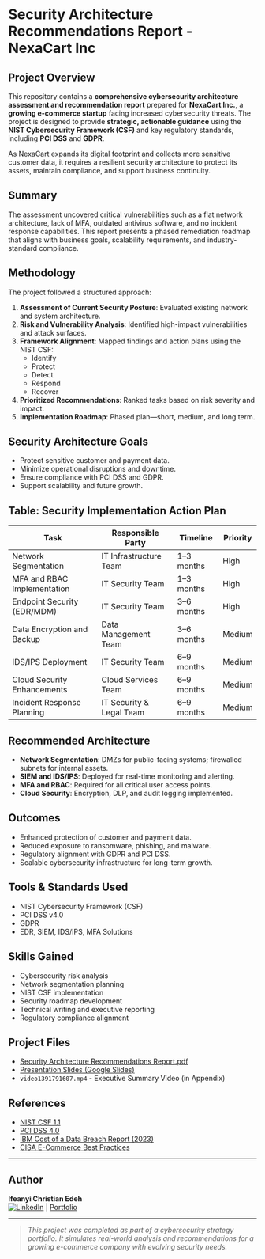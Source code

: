 # Security Architecture Recommendations Report - NexaCart Inc

##  Project Overview
This repository contains a **comprehensive cybersecurity architecture assessment and recommendation report** prepared for **NexaCart Inc.**, a **growing e-commerce startup** facing increased cybersecurity threats. The project is designed to provide **strategic, actionable guidance** using the **NIST Cybersecurity Framework (CSF)** and key regulatory standards, including **PCI DSS** and **GDPR**.

As NexaCart expands its digital footprint and collects more sensitive customer data, it requires a resilient security architecture to protect its assets, maintain compliance, and support business continuity.

##  Summary

The assessment uncovered critical vulnerabilities such as a flat network architecture, lack of MFA, outdated antivirus software, and no incident response capabilities. This report presents a phased remediation roadmap that aligns with business goals, scalability requirements, and industry-standard compliance.

##  Methodology

The project followed a structured approach:

1. **Assessment of Current Security Posture**: Evaluated existing network and system architecture.
2. **Risk and Vulnerability Analysis**: Identified high-impact vulnerabilities and attack surfaces.
3. **Framework Alignment**: Mapped findings and action plans using the NIST CSF:
   - Identify
   - Protect
   - Detect
   - Respond
   - Recover
4. **Prioritized Recommendations**: Ranked tasks based on risk severity and impact.
5. **Implementation Roadmap**: Phased plan—short, medium, and long term.

##  Security Architecture Goals

- Protect sensitive customer and payment data.
- Minimize operational disruptions and downtime.
- Ensure compliance with PCI DSS and GDPR.
- Support scalability and future growth.

##  Table: Security Implementation Action Plan

| Task                               | Responsible Party       | Timeline     | Priority |
|------------------------------------|--------------------------|--------------|----------|
| Network Segmentation               | IT Infrastructure Team   | 1–3 months   | High     |
| MFA and RBAC Implementation       | IT Security Team         | 1–3 months   | High     |
| Endpoint Security (EDR/MDM)        | IT Security Team         | 3–6 months   | High     |
| Data Encryption and Backup         | Data Management Team     | 3–6 months   | Medium   |
| IDS/IPS Deployment                 | IT Security Team         | 6–9 months   | Medium   |
| Cloud Security Enhancements        | Cloud Services Team      | 6–9 months   | Medium   |
| Incident Response Planning         | IT Security & Legal Team | 6–9 months   | Medium   |

##  Recommended Architecture

- **Network Segmentation**: DMZs for public-facing systems; firewalled subnets for internal assets.
- **SIEM and IDS/IPS**: Deployed for real-time monitoring and alerting.
- **MFA and RBAC**: Required for all critical user access points.
- **Cloud Security**: Encryption, DLP, and audit logging implemented.

##  Outcomes

- Enhanced protection of customer and payment data.
- Reduced exposure to ransomware, phishing, and malware.
- Regulatory alignment with GDPR and PCI DSS.
- Scalable cybersecurity infrastructure for long-term growth.

##  Tools & Standards Used

- NIST Cybersecurity Framework (CSF)
- PCI DSS v4.0
- GDPR
- EDR, SIEM, IDS/IPS, MFA Solutions

##  Skills Gained

- Cybersecurity risk analysis
- Network segmentation planning
- NIST CSF implementation
- Security roadmap development
- Technical writing and executive reporting
- Regulatory compliance alignment

##  Project Files

- [Security Architecture Recommendations Report.pdf](Doc/Security_Architecture_Recommendations_Report.pdf)
- [Presentation Slides (Google Slides)](https://link-to-google-slides.com)
- `video1391791607.mp4` - Executive Summary Video (in Appendix)


##  References

- [NIST CSF 1.1](https://nvlpubs.nist.gov/nistpubs/CSWP/NIST.CSWP.04162018.pdf)
- [PCI DSS 4.0](https://www.pcisecuritystandards.org)
- [IBM Cost of a Data Breach Report (2023)](https://www.ibm.com/reports/data-breach)
- [CISA E-Commerce Best Practices](https://www.cisa.gov)

---
  

## Author

**Ifeanyi Christian Edeh**  
[![LinkedIn](https://img.shields.io/badge/LinkedIn-Profile-blue?logo=linkedin)](https://www.linkedin.com/in/ifeanyiedeh)   | [Portfolio](#)

---

>  *This project was completed as part of a cybersecurity strategy portfolio. It simulates real-world analysis and recommendations for a growing e-commerce company with evolving security needs.*

